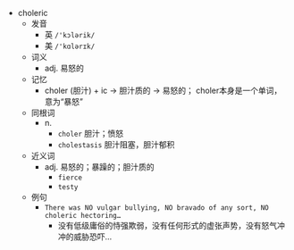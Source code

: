 - choleric
  - 发音
    - 英 `/'kɔlərik/`
    - 美 `/'kɑlərɪk/`
  - 词义
    - adj. 易怒的
  - 记忆
    - choler (胆汁) + ic → 胆汁质的 → 易怒的； choler本身是一个单词， 意为“暴怒”
  - 同根词
    - n.
      - `choler` 胆汁；愤怒
      - `cholestasis` 胆汁阻塞，胆汁郁积
  - 近义词
    - adj. 易怒的；暴躁的；胆汁质的
      - `fierce`
      - `testy`
  - 例句
    - `There was NO vulgar bullying, NO bravado of any sort, NO choleric hectoring…`
      - 没有低级庸俗的恃强欺弱，没有任何形式的虚张声势，没有怒气冲冲的威胁恐吓…

